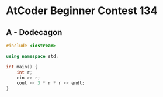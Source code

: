 # AtCoder Beginner Contest 134
## A - Dodecagon
```cpp
#include <iostream>

using namespace std;

int main() {
    int r;
    cin >> r;
    cout << 3 * r * r << endl;
}
```
